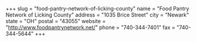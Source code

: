 +++
slug = "food-pantry-network-of-licking-county"
name = "Food Pantry Network of Licking County"
address = "1035 Brice Street"
city = "Newark"
state = "OH"
postal = "43055"
website = "http://www.foodpantrynetwork.net/"
phone = "740-344-7401"
fax = "740-344-5644"
+++
